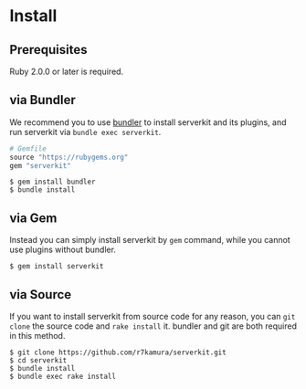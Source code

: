 # Install
## Prerequisites
Ruby 2.0.0 or later is required.

## via Bundler
We recommend you to use [bundler](http://bundler.io/) to install serverkit and its plugins,
and run serverkit via `bundle exec serverkit`.

```rb
# Gemfile
source "https://rubygems.org"
gem "serverkit"
```

```
$ gem install bundler
$ bundle install
```

## via Gem
Instead you can simply install serverkit by `gem` command,
while you cannot use plugins without bundler.

```
$ gem install serverkit
```

## via Source
If you want to install serverkit from source code for any reason,
you can `git clone` the source code and `rake install` it.
bundler and git are both required in this method.

```
$ git clone https://github.com/r7kamura/serverkit.git
$ cd serverkit
$ bundle install
$ bundle exec rake install
```
